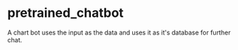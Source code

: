 # pretrained_chatbot
A chart bot uses the input as the data and uses it as it's database for further chat.
